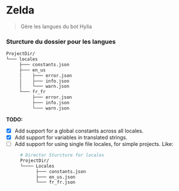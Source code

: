 # Zelda
> Gère les langues du bot Hylia

### Sturcture du dossier pour les langues
```bash
ProjectDir/
└─── locales
     ├─── constants.json
     ├─── en_us
     │    ├─── error.json
     │    ├─── info.json
     │    └─── warn.json
     └─── fr_fr
          ├─── error.json
          ├─── info.json
          └─── warn.json
```


**TODO:**
- [X] Add support for a global constants across all locales.
- [X] Add support for variables in translated strings.
- [ ] Add support for using single file locales, for simple projects. Like:
  ```bash
    # Director Sturcture for locales
    ProjectDir/
    └──── Locales
          ├─── constants.json
          ├─── en_us.json
          └─── fr_fr.json
  ```
